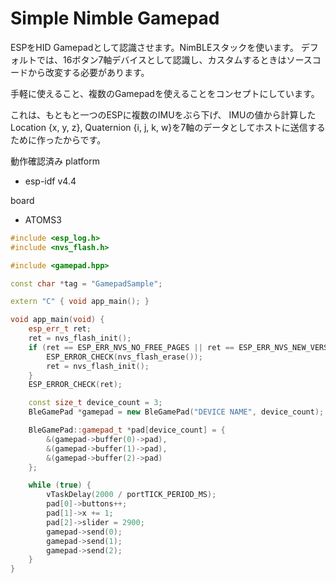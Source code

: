 # Simple Nimble Gamepad

ESPをHID Gamepadとして認識させます。NimBLEスタックを使います。
デフォルトでは、16ボタン7軸デバイスとして認識し、カスタムするときはソースコードから改変する必要があります。

手軽に使えること、複数のGamepadを使えることをコンセプトにしています。

これは、もともと一つのESPに複数のIMUをぶら下げ、
IMUの値から計算したLocation {x, y, z}, Quaternion {i, j, k, w}を7軸のデータとしてホストに送信するために作ったからです。

動作確認済み
platform
- esp-idf v4.4

board
- ATOMS3

```cpp
#include <esp_log.h>
#include <nvs_flash.h>

#include <gamepad.hpp>

const char *tag = "GamepadSample";

extern "C" { void app_main(); }

void app_main(void) {
	esp_err_t ret;
	ret = nvs_flash_init();
	if (ret == ESP_ERR_NVS_NO_FREE_PAGES || ret == ESP_ERR_NVS_NEW_VERSION_FOUND) {
		ESP_ERROR_CHECK(nvs_flash_erase());
		ret = nvs_flash_init();
	}
	ESP_ERROR_CHECK(ret);

	const size_t device_count = 3;
	BleGamePad *gamepad = new BleGamePad("DEVICE NAME", device_count);

	BleGamePad::gamepad_t *pad[device_count] = {
		&(gamepad->buffer(0)->pad),
		&(gamepad->buffer(1)->pad),
		&(gamepad->buffer(2)->pad)
	};

	while (true) {
		vTaskDelay(2000 / portTICK_PERIOD_MS);
		pad[0]->buttons++;
		pad[1]->x += 1;
		pad[2]->slider = 2900;
		gamepad->send(0);
		gamepad->send(1);
		gamepad->send(2);
	}
}
```

